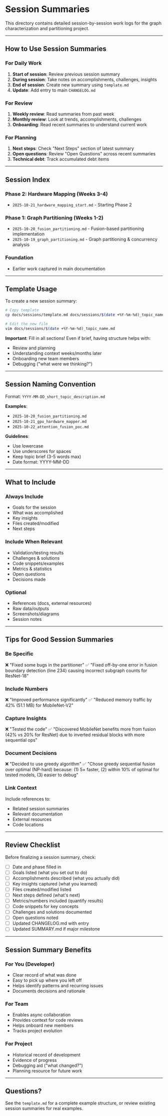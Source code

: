 # Session Summaries

This directory contains detailed session-by-session work logs for the graph characterization and partitioning project.

---

## How to Use Session Summaries

### For Daily Work
1. **Start of session**: Review previous session summary
2. **During session**: Take notes on accomplishments, challenges, insights
3. **End of session**: Create new summary using `template.md`
4. **Update**: Add entry to main `CHANGELOG.md`

### For Review
1. **Weekly review**: Read summaries from past week
2. **Monthly review**: Look at trends, accomplishments, challenges
3. **Onboarding**: Read recent summaries to understand current work

### For Planning
1. **Next steps**: Check "Next Steps" section of latest summary
2. **Open questions**: Review "Open Questions" across recent summaries
3. **Technical debt**: Track accumulated debt items

---

## Session Index

### Phase 2: Hardware Mapping (Weeks 3-4)
- `2025-10-21_hardware_mapping_start.md` - Starting Phase 2

### Phase 1: Graph Partitioning (Weeks 1-2)
- `2025-10-20_fusion_partitioning.md` - Fusion-based partitioning implementation
- `2025-10-19_graph_partitioning.md` - Graph partitioning & concurrency analysis

### Foundation
- Earlier work captured in main documentation

---

## Template Usage

To create a new session summary:

```bash
# Copy template
cp docs/sessions/template.md docs/sessions/$(date +%Y-%m-%d)_topic_name.md

# Edit the new file
vim docs/sessions/$(date +%Y-%m-%d)_topic_name.md
```

**Important**: Fill in all sections! Even if brief, having structure helps with:
- Review and planning
- Understanding context weeks/months later
- Onboarding new team members
- Debugging ("what were we thinking?")

---

## Session Naming Convention

Format: `YYYY-MM-DD_short_topic_description.md`

**Examples**:
- `2025-10-20_fusion_partitioning.md`
- `2025-10-21_gpu_hardware_mapper.md`
- `2025-10-22_attention_fusion_poc.md`

**Guidelines**:
- Use lowercase
- Use underscores for spaces
- Keep topic brief (3-5 words max)
- Date format: YYYY-MM-DD

---

## What to Include

### Always Include
- Goals for the session
- What was accomplished
- Key insights
- Files created/modified
- Next steps

### Include When Relevant
- Validation/testing results
- Challenges & solutions
- Code snippets/examples
- Metrics & statistics
- Open questions
- Decisions made

### Optional
- References (docs, external resources)
- Raw data/outputs
- Screenshots/diagrams
- Session notes

---

## Tips for Good Session Summaries

### Be Specific
❌ "Fixed some bugs in the partitioner"
✅ "Fixed off-by-one error in fusion boundary detection (line 234) causing incorrect subgraph counts for ResNet-18"

### Include Numbers
❌ "Improved performance significantly"
✅ "Reduced memory traffic by 42% (51.1 MB) for MobileNet-V2"

### Capture Insights
❌ "Tested the code"
✅ "Discovered MobileNet benefits more from fusion (42% vs 20% for ResNet) due to inverted residual blocks with more sequential ops"

### Document Decisions
❌ "Decided to use greedy algorithm"
✅ "Chose greedy sequential fusion over optimal (NP-hard) because: (1) 5× faster, (2) within 10% of optimal for tested models, (3) easier to debug"

### Link Context
Include references to:
- Related session summaries
- Relevant documentation
- External resources
- Code locations

---

## Review Checklist

Before finalizing a session summary, check:

- [ ] Date and phase filled in
- [ ] Goals listed (what you set out to do)
- [ ] Accomplishments described (what you actually did)
- [ ] Key insights captured (what you learned)
- [ ] Files created/modified listed
- [ ] Next steps defined (what's next)
- [ ] Metrics/numbers included (quantify results)
- [ ] Code snippets for key concepts
- [ ] Challenges and solutions documented
- [ ] Open questions noted
- [ ] Updated CHANGELOG.md with entry
- [ ] Updated SUMMARY.md if major milestone

---

## Session Summary Benefits

### For You (Developer)
- Clear record of what was done
- Easy to pick up where you left off
- Helps identify patterns and recurring issues
- Documents decisions and rationale

### For Team
- Enables async collaboration
- Provides context for code reviews
- Helps onboard new members
- Tracks project evolution

### For Project
- Historical record of development
- Evidence of progress
- Debugging aid ("what changed?")
- Planning resource for future work

---

## Questions?

See the `template.md` for a complete example structure, or review existing session summaries for real examples.
